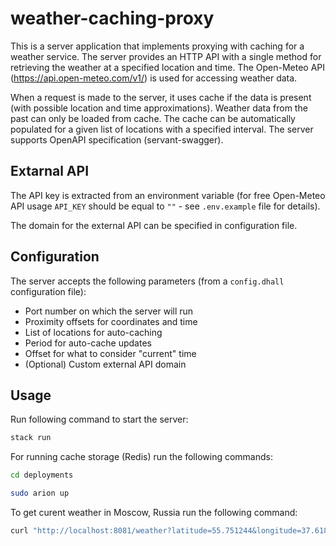 # weather-caching-proxy

This is a server application that implements proxying with caching for a weather service. 
The server provides an HTTP API with a single method for retrieving the weather at a specified location and time.
The Open-Meteo API (https://api.open-meteo.com/v1/) is used for accessing weather data.

When a request is made to the server, it uses cache if the data is present (with possible location and time approximations). 
Weather data from the past can only be loaded from cache.
The cache can be automatically populated for a given list of locations with a specified interval.
The server supports OpenAPI specification (servant-swagger).

## Extarnal API

The API key is extracted from an environment variable (for free Open-Meteo API usage `API_KEY` should be equal to `""` - see `.env.example` file for details).

The domain for the external API can be specified in configuration file.

## Configuration

The server accepts the following parameters (from a `config.dhall` configuration file):

- Port number on which the server will run
- Proximity offsets for coordinates and time
- List of locations for auto-caching
- Period for auto-cache updates
- Offset for what to consider "current" time
- (Optional) Custom external API domain

## Usage

Run following command to start the server:

```bash
stack run
```

For running cache storage (Redis) run the following commands:

```bash
cd deployments

sudo arion up
```

To get curent weather in Moscow, Russia run the following command:

```bash
curl "http://localhost:8081/weather?latitude=55.751244&longitude=37.618423&time=${EPOCHREALTIME::-7}"
```
